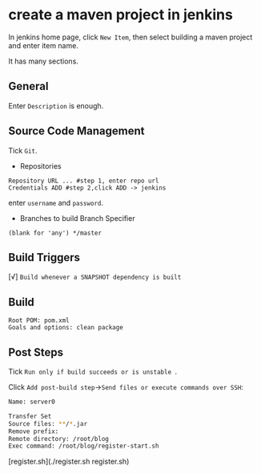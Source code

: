 # create a maven project in jenkins

In jenkins home page, click ``New Item``, then select building a maven project and enter item name.

It has many sections.

## General
Enter ``Description`` is enough.

## Source Code Management
Tick ``Git``.
- Repositories
```
Repository URL ... #step 1, enter repo url
Credentials ADD #step 2,click ADD -> jenkins
```
enter ``username``  and ``password``.

- Branches to build
Branch Specifier
```
(blank for 'any') */master
```

## Build Triggers
[√] ``Build whenever a SNAPSHOT dependency is built``

## Build
```
Root POM: pom.xml
Goals and options: clean package
```

## Post Steps
Tick ``Run only if build succeeds or is unstable ``.

Click ``Add post-build step``->``Send files or execute commands over SSH``:
```bash
Name: server0

Transfer Set
Source files: **/*.jar
Remove prefix: 
Remote directory: /root/blog
Exec command: /root/blog/register-start.sh
```

[register.sh](./register.sh register.sh)
